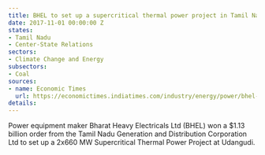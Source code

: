 ```yaml
---
title: BHEL to set up a supercritical thermal power project in Tamil Nadu
date: 2017-11-01 00:00:00 Z
states:
- Tamil Nadu
- Center-State Relations
sectors:
- Climate Change and Energy
subsectors:
- Coal
sources:
- name: Economic Times
  url: https://economictimes.indiatimes.com/industry/energy/power/bhel-bags-rs-7300-cr-order-to-set-up-plant-in-tamil-nadu/articleshow/62083879.cms
details: 
---
```


Power equipment maker Bharat Heavy Electricals Ltd (BHEL) won a $1.13 billion order from the Tamil Nadu Generation and Distribution Corporation Ltd to set up a 2x660 MW Supercritical Thermal Power Project at Udangudi.
